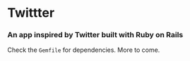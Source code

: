 # Twittter
### An app inspired by Twitter built with Ruby on Rails

Check the `Gemfile` for dependencies. More to come.
